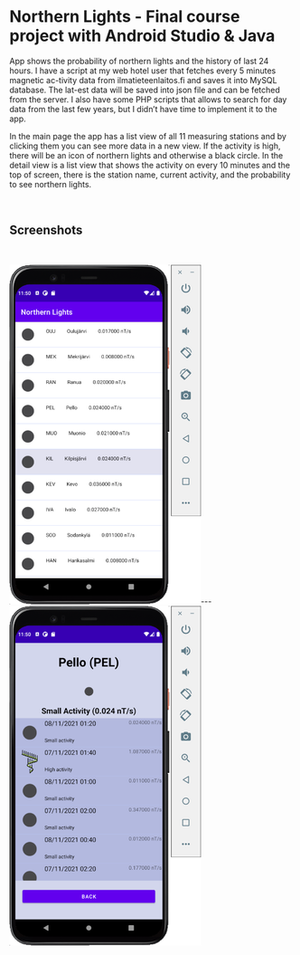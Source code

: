 # Northern Lights - Final course project with Android Studio & Java

App shows the probability of northern lights and the history of last 24 hours. I have a script at my web hotel user that fetches every 5 minutes magnetic ac-tivity data from ilmatieteenlaitos.fi and saves it into MySQL database. The lat-est data will be saved into json file and can be fetched from the server. I also have some PHP scripts that allows to search for day data from the last few years, but I didn’t have time to implement it to the app.

In the main page the app has a list view of all 11 measuring stations and by clicking them you can see more data in a new view. If the activity is high, there will be an icon of northern lights and otherwise a black circle. In the detail view is a list view that shows the activity on every 10 minutes and the top of screen, there is the station name, current activity, and the probability to see northern lights.

<br/>

## Screenshots

<br/>

<img alt="simulator 1" src="readme_images/1_simulator.png" height="600px">---
<img alt="simulator 2" src="readme_images/2_simulator.png" height="600px">
